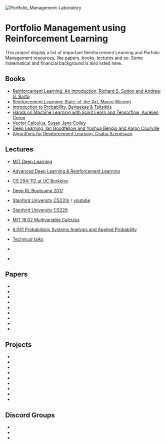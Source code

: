 ![Portfolio_Management-Laboratory](https://img.shields.io/badge/Reinforcement_Learning-and_Portfolio_Management-c2c505.svg?colorA=ca20c0&longCache=true&style=for-the-badge "Reinforcement_Learning-and_Portfolio_Management")

# Portfolio Management using Reinforcement Learning

This project display a list of important Reinforcement Learning and Porfolio Management resources, like papers, books, lectures and so. Some matematical and financial background is also listed here.
  
## Books
* [Reinforcement Learning: An Introduction, Richard S. Sutton and Andrew G. Barto](https://web.stanford.edu/class/psych209/Readings/SuttonBartoIPRLBook2ndEd.pdf)
* [Reinforcement Learning: State-of-the-Art, Marco Wiering](/books/ReinforcementLearningState-of-the-Art.pdf)
* [Introduction to Probability, Bertsekas & Tsitsiklis](/books/Math--Bertsekas_Tsitsiklis_Introduction_to_probability.pdf)
* [Hands on Machine Learning with Scikit Learn and Tensorflow, Aurelien Geron](/books/Hands%20on%20Machine%20Learning%20with%20Scikit%20Learn%20and%20Tensorflow.pdf)
* [Vector Calculus, Susan Jane Colley](/books/Vector%20Calculus.pdf)
* [Deep Learning, Ian Goodfellow and Yoshua Bengio and Aaron Courville](/books/deeplearningbook.pdf)
* [Algorithms for Reinforcement Learning, Csaba Szepesvari](/books/RLAlgsInMDPs.pdf)

## Lectures
* [MIT Deep Learning](https://www.youtube.com/playlist?list=PLrAXtmErZgOeiKm4sgNOknGvNjby9efdf)
* [Advanced Deep Learning & Reinforcement Learning](https://www.youtube.com/playlist?list=PLqYmG7hTraZDNJre23vqCGIVpfZ_K2RZs)
* [CS 294-112 at UC Berkeley](http://rail.eecs.berkeley.edu/deeprlcourse/)
* [Deep RL Bootcamp 2017](https://www.youtube.com/playlist?list=PLAdk-EyP1ND8MqJEJnSvaoUShrAWYe51U)
* [Stanford University CS231n](http://cs231n.github.io/) / [youtube](https://www.youtube.com/playlist?list=PLC1qU-LWwrF64f4QKQT-Vg5Wr4qEE1Zxk)
* [Stanford University CS229](https://www.youtube.com/playlist?list=PLA89DCFA6ADACE599)
* [MIT 18.02 Multivariable Calculus](https://www.youtube.com/playlist?list=PL4C4C8A7D06566F38)
* [6.041 Probabilistic Systems Analysis and Applied Probability](https://www.youtube.com/playlist?list=PLUl4u3cNGP61MdtwGTqZA0MreSaDybji8)
* [Technical talks](https://www.youtube.com/playlist?list=PLqYmG7hTraZCuaG0h0DDn_YPleGLLAEkK)

* []()
* []()


## Papers
* []()
* []()
* []()
* []()
* []()
* []()
* []()
* []()
* []()

## Projects
* []()
* []()
* []()
* []()
* []()
* []()
* []()
* []()
* []()

## Discord Groups

* []()
* []()
* []()
